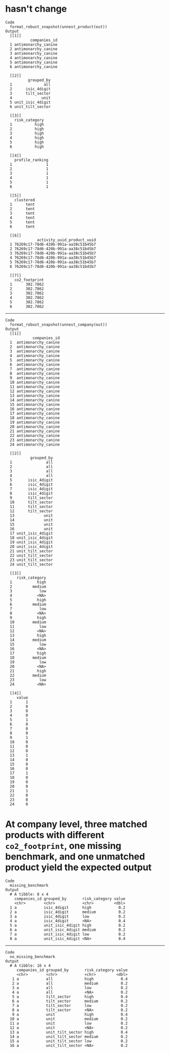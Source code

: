 # hasn't change

    Code
      format_robust_snapshot(unnest_product(out))
    Output
      [[1]]
               companies_id
      1 antimonarchy_canine
      2 antimonarchy_canine
      3 antimonarchy_canine
      4 antimonarchy_canine
      5 antimonarchy_canine
      6 antimonarchy_canine
      
      [[2]]
              grouped_by
      1              all
      2      isic_4digit
      3      tilt_sector
      4             unit
      5 unit_isic_4digit
      6 unit_tilt_sector
      
      [[3]]
        risk_category
      1          high
      2          high
      3          high
      4          high
      5          high
      6          high
      
      [[4]]
        profile_ranking
      1               1
      2               1
      3               1
      4               1
      5               1
      6               1
      
      [[5]]
        clustered
      1      tent
      2      tent
      3      tent
      4      tent
      5      tent
      6      tent
      
      [[6]]
                  activity_uuid_product_uuid
      1 76269c17-78d6-420b-991a-aa38c51b45b7
      2 76269c17-78d6-420b-991a-aa38c51b45b7
      3 76269c17-78d6-420b-991a-aa38c51b45b7
      4 76269c17-78d6-420b-991a-aa38c51b45b7
      5 76269c17-78d6-420b-991a-aa38c51b45b7
      6 76269c17-78d6-420b-991a-aa38c51b45b7
      
      [[7]]
        co2_footprint
      1      302.7862
      2      302.7862
      3      302.7862
      4      302.7862
      5      302.7862
      6      302.7862
      

---

    Code
      format_robust_snapshot(unnest_company(out))
    Output
      [[1]]
                companies_id
      1  antimonarchy_canine
      2  antimonarchy_canine
      3  antimonarchy_canine
      4  antimonarchy_canine
      5  antimonarchy_canine
      6  antimonarchy_canine
      7  antimonarchy_canine
      8  antimonarchy_canine
      9  antimonarchy_canine
      10 antimonarchy_canine
      11 antimonarchy_canine
      12 antimonarchy_canine
      13 antimonarchy_canine
      14 antimonarchy_canine
      15 antimonarchy_canine
      16 antimonarchy_canine
      17 antimonarchy_canine
      18 antimonarchy_canine
      19 antimonarchy_canine
      20 antimonarchy_canine
      21 antimonarchy_canine
      22 antimonarchy_canine
      23 antimonarchy_canine
      24 antimonarchy_canine
      
      [[2]]
               grouped_by
      1               all
      2               all
      3               all
      4               all
      5       isic_4digit
      6       isic_4digit
      7       isic_4digit
      8       isic_4digit
      9       tilt_sector
      10      tilt_sector
      11      tilt_sector
      12      tilt_sector
      13             unit
      14             unit
      15             unit
      16             unit
      17 unit_isic_4digit
      18 unit_isic_4digit
      19 unit_isic_4digit
      20 unit_isic_4digit
      21 unit_tilt_sector
      22 unit_tilt_sector
      23 unit_tilt_sector
      24 unit_tilt_sector
      
      [[3]]
         risk_category
      1           high
      2         medium
      3            low
      4           <NA>
      5           high
      6         medium
      7            low
      8           <NA>
      9           high
      10        medium
      11           low
      12          <NA>
      13          high
      14        medium
      15           low
      16          <NA>
      17          high
      18        medium
      19           low
      20          <NA>
      21          high
      22        medium
      23           low
      24          <NA>
      
      [[4]]
         value
      1      1
      2      0
      3      0
      4      0
      5      1
      6      0
      7      0
      8      0
      9      1
      10     0
      11     0
      12     0
      13     1
      14     0
      15     0
      16     0
      17     1
      18     0
      19     0
      20     0
      21     1
      22     0
      23     0
      24     0
      

# At company level, three matched products with different `co2_footprint`, one missing benchmark, and one unmatched product yield the expected output

    Code
      missing_benchmark
    Output
      # A tibble: 8 x 4
        companies_id grouped_by       risk_category value
        <chr>        <chr>            <chr>         <dbl>
      1 a            isic_4digit      high            0.2
      2 a            isic_4digit      medium          0.2
      3 a            isic_4digit      low             0.2
      4 a            isic_4digit      <NA>            0.4
      5 a            unit_isic_4digit high            0.2
      6 a            unit_isic_4digit medium          0.2
      7 a            unit_isic_4digit low             0.2
      8 a            unit_isic_4digit <NA>            0.4

---

    Code
      no_missing_benchmark
    Output
      # A tibble: 16 x 4
         companies_id grouped_by       risk_category value
         <chr>        <chr>            <chr>         <dbl>
       1 a            all              high            0.4
       2 a            all              medium          0.2
       3 a            all              low             0.2
       4 a            all              <NA>            0.2
       5 a            tilt_sector      high            0.4
       6 a            tilt_sector      medium          0.2
       7 a            tilt_sector      low             0.2
       8 a            tilt_sector      <NA>            0.2
       9 a            unit             high            0.4
      10 a            unit             medium          0.2
      11 a            unit             low             0.2
      12 a            unit             <NA>            0.2
      13 a            unit_tilt_sector high            0.4
      14 a            unit_tilt_sector medium          0.2
      15 a            unit_tilt_sector low             0.2
      16 a            unit_tilt_sector <NA>            0.2

